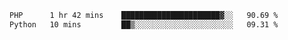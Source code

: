 
<!--START_SECTION:waka-->

```txt
PHP      1 hr 42 mins    ██████████████████████▓░░   90.69 %
Python   10 mins         ██▒░░░░░░░░░░░░░░░░░░░░░░   09.31 %
```

<!--END_SECTION:waka-->
